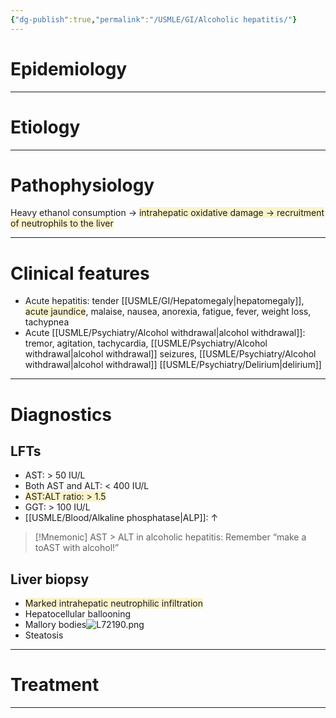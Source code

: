 ```yaml
---
{"dg-publish":true,"permalink":"/USMLE/GI/Alcoholic hepatitis/"}
---
```


# Epidemiology


---
# Etiology


---
# Pathophysiology
Heavy ethanol consumption → <span style="background:rgba(240, 200, 0, 0.2)">intrahepatic oxidative damage → recruitment of neutrophils to the liver</span>

---
# Clinical features
- Acute hepatitis: tender [[USMLE/GI/Hepatomegaly\|hepatomegaly]], <span style="background:rgba(240, 200, 0, 0.2)">acute jaundice</span>, malaise, nausea, anorexia, fatigue, fever, weight loss, tachypnea
- Acute [[USMLE/Psychiatry/Alcohol withdrawal\|alcohol withdrawal]]: tremor, agitation, tachycardia, [[USMLE/Psychiatry/Alcohol withdrawal\|alcohol withdrawal]] seizures, [[USMLE/Psychiatry/Alcohol withdrawal\|alcohol withdrawal]] [[USMLE/Psychiatry/Delirium\|delirium]]

---
# Diagnostics
## LFTs
- AST: > 50 IU/L
- Both AST and ALT: < 400 IU/L
- <span style="background:rgba(240, 200, 0, 0.2)">AST:ALT ratio: > 1.5</span>
- GGT: > 100 IU/L
- [[USMLE/Blood/Alkaline phosphatase\|ALP]]: ↑
>[!Mnemonic] 
>AST > ALT in alcoholic hepatitis: Remember “make a toAST with alcohol!”

## Liver biopsy
- <span style="background:rgba(240, 200, 0, 0.2)">Marked intrahepatic neutrophilic infiltration</span>
- Hepatocellular ballooning
- Mallory bodies![L72190.png](/img/user/appendix/L72190.png)
- Steatosis

---
# Treatment


---


